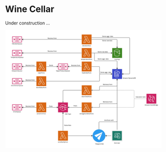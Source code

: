 # Wine Cellar

Under construction ...

![Architecture Image](./images/SCIOT-Project.jpg "Project Architecture")
